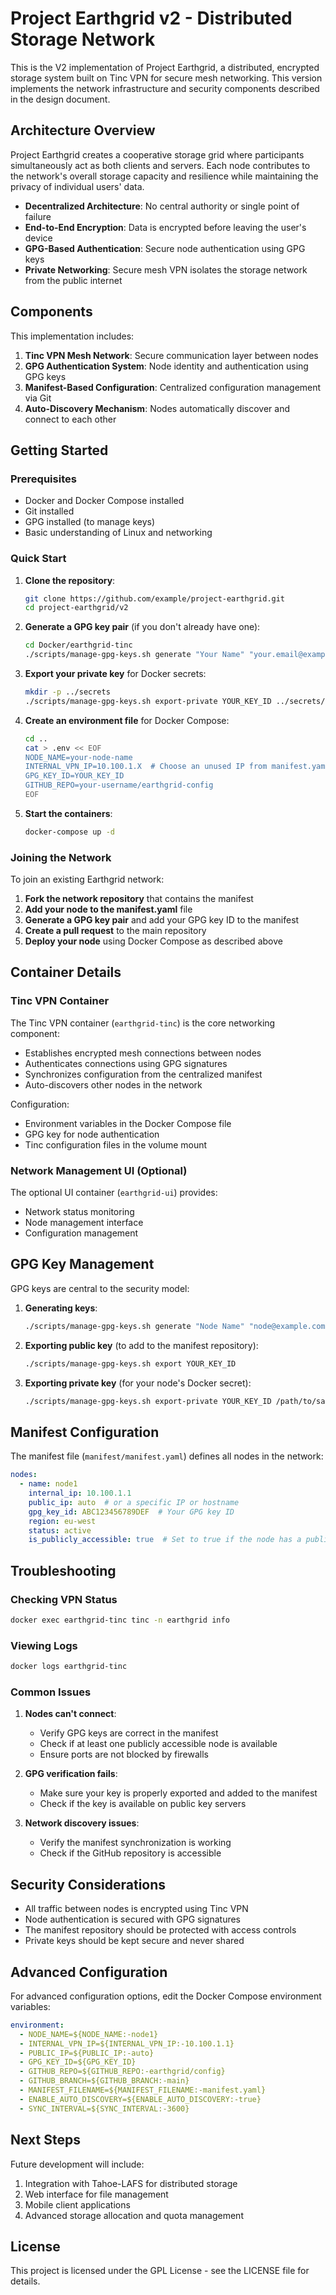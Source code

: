# Project Earthgrid v2 - Distributed Storage Network

This is the V2 implementation of Project Earthgrid, a distributed, encrypted storage system built on Tinc VPN for secure mesh networking. This version implements the network infrastructure and security components described in the design document.

## Architecture Overview

Project Earthgrid creates a cooperative storage grid where participants simultaneously act as both clients and servers. Each node contributes to the network's overall storage capacity and resilience while maintaining the privacy of individual users' data.

- **Decentralized Architecture**: No central authority or single point of failure
- **End-to-End Encryption**: Data is encrypted before leaving the user's device
- **GPG-Based Authentication**: Secure node authentication using GPG keys
- **Private Networking**: Secure mesh VPN isolates the storage network from the public internet

## Components

This implementation includes:

1. **Tinc VPN Mesh Network**: Secure communication layer between nodes
2. **GPG Authentication System**: Node identity and authentication using GPG keys
3. **Manifest-Based Configuration**: Centralized configuration management via Git
4. **Auto-Discovery Mechanism**: Nodes automatically discover and connect to each other

## Getting Started

### Prerequisites

- Docker and Docker Compose installed
- Git installed
- GPG installed (to manage keys)
- Basic understanding of Linux and networking

### Quick Start

1. **Clone the repository**:
   ```bash
   git clone https://github.com/example/project-earthgrid.git
   cd project-earthgrid/v2
   ```

2. **Generate a GPG key pair** (if you don't already have one):
   ```bash
   cd Docker/earthgrid-tinc
   ./scripts/manage-gpg-keys.sh generate "Your Name" "your.email@example.com"
   ```

3. **Export your private key** for Docker secrets:
   ```bash
   mkdir -p ../secrets
   ./scripts/manage-gpg-keys.sh export-private YOUR_KEY_ID ../secrets/gpg_private_key.asc
   ```

4. **Create an environment file** for Docker Compose:
   ```bash
   cd ..
   cat > .env << EOF
   NODE_NAME=your-node-name
   INTERNAL_VPN_IP=10.100.1.X  # Choose an unused IP from manifest.yaml
   GPG_KEY_ID=YOUR_KEY_ID
   GITHUB_REPO=your-username/earthgrid-config
   EOF
   ```

5. **Start the containers**:
   ```bash
   docker-compose up -d
   ```

### Joining the Network

To join an existing Earthgrid network:

1. **Fork the network repository** that contains the manifest
2. **Add your node to the manifest.yaml** file
3. **Generate a GPG key pair** and add your GPG key ID to the manifest
4. **Create a pull request** to the main repository
5. **Deploy your node** using Docker Compose as described above

## Container Details

### Tinc VPN Container

The Tinc VPN container (`earthgrid-tinc`) is the core networking component:

- Establishes encrypted mesh connections between nodes
- Authenticates connections using GPG signatures
- Synchronizes configuration from the centralized manifest
- Auto-discovers other nodes in the network

Configuration:
- Environment variables in the Docker Compose file
- GPG key for node authentication
- Tinc configuration files in the volume mount

### Network Management UI (Optional)

The optional UI container (`earthgrid-ui`) provides:

- Network status monitoring
- Node management interface
- Configuration management

## GPG Key Management

GPG keys are central to the security model:

1. **Generating keys**:
   ```bash
   ./scripts/manage-gpg-keys.sh generate "Node Name" "node@example.com"
   ```

2. **Exporting public key** (to add to the manifest repository):
   ```bash
   ./scripts/manage-gpg-keys.sh export YOUR_KEY_ID
   ```

3. **Exporting private key** (for your node's Docker secret):
   ```bash
   ./scripts/manage-gpg-keys.sh export-private YOUR_KEY_ID /path/to/save/key.asc
   ```

## Manifest Configuration

The manifest file (`manifest/manifest.yaml`) defines all nodes in the network:

```yaml
nodes:
  - name: node1
    internal_ip: 10.100.1.1
    public_ip: auto  # or a specific IP or hostname
    gpg_key_id: ABC123456789DEF  # Your GPG key ID
    region: eu-west
    status: active
    is_publicly_accessible: true  # Set to true if the node has a public IP
```

## Troubleshooting

### Checking VPN Status

```bash
docker exec earthgrid-tinc tinc -n earthgrid info
```

### Viewing Logs

```bash
docker logs earthgrid-tinc
```

### Common Issues

1. **Nodes can't connect**: 
   - Verify GPG keys are correct in the manifest
   - Check if at least one publicly accessible node is available
   - Ensure ports are not blocked by firewalls

2. **GPG verification fails**:
   - Make sure your key is properly exported and added to the manifest
   - Check if the key is available on public key servers

3. **Network discovery issues**:
   - Verify the manifest synchronization is working
   - Check if the GitHub repository is accessible

## Security Considerations

- All traffic between nodes is encrypted using Tinc VPN
- Node authentication is secured with GPG signatures
- The manifest repository should be protected with access controls
- Private keys should be kept secure and never shared

## Advanced Configuration

For advanced configuration options, edit the Docker Compose environment variables:

```yaml
environment:
  - NODE_NAME=${NODE_NAME:-node1}
  - INTERNAL_VPN_IP=${INTERNAL_VPN_IP:-10.100.1.1}
  - PUBLIC_IP=${PUBLIC_IP:-auto}
  - GPG_KEY_ID=${GPG_KEY_ID}
  - GITHUB_REPO=${GITHUB_REPO:-earthgrid/config}
  - GITHUB_BRANCH=${GITHUB_BRANCH:-main}
  - MANIFEST_FILENAME=${MANIFEST_FILENAME:-manifest.yaml}
  - ENABLE_AUTO_DISCOVERY=${ENABLE_AUTO_DISCOVERY:-true}
  - SYNC_INTERVAL=${SYNC_INTERVAL:-3600}
```

## Next Steps

Future development will include:

1. Integration with Tahoe-LAFS for distributed storage
2. Web interface for file management
3. Mobile client applications
4. Advanced storage allocation and quota management

## License

This project is licensed under the GPL License - see the LICENSE file for details.